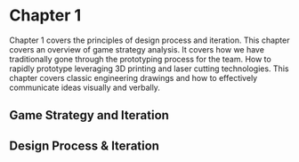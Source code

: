 # Chapter 1

Chapter 1 covers the principles of design process and iteration. This chapter covers an overview of game strategy analysis. It covers how we have traditionally gone through the prototyping process for the team. How to rapidly prototype leveraging 3D printing and laser cutting technologies. This chapter covers classic engineering drawings and how to effectively communicate ideas visually and verbally. 

## Game Strategy and Iteration


## Design Process & Iteration


